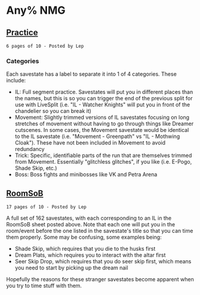 # Any% NMG

## [Practice](./Savestates.zip)

    6 pages of 10 - Posted by Lep

### Categories

Each savestate has a label to separate it into 1 of 4 categories. These include:

- IL: Full segment practice. Savestates will put you in different places than the names, but this is so you can trigger the end of the previous split for use with LiveSplit (i.e. "IL - Watcher Knights" will put you in front of the chandelier so you can break it)
- Movement: Slightly trimmed versions of IL savestates focusing on long stretches of movement without having to go through things like Dreamer cutscenes. In some cases, the Movement savestate would be identical to the IL savestate (i.e. "Movement - Greenpath" vs "IL - Mothwing Cloak"). These have not been included in Movement to avoid redundancy
- Trick: Specific, identifiable parts of the run that are themselves trimmed from Movement. Essentially "glitchless glitches", if you like (i.e. E-Pogo, Shade Skip, etc.)
- Boss: Boss fights and minibosses like VK and Petra Arena

## [RoomSoB](./RoomSoB_Savestates.zip)

    17 pages of 10 - Posted by Lep

A full set of 162 savestates, with each corresponding to an IL in the RoomSoB sheet posted above. Note that each one will put you in the room/event before the one listed in the savestate's title so that you can time them properly. Some may be confusing, some examples being:

- Shade Skip, which requires that you die to the husks first
- Dream Plats, which requires you to interact with the altar first
- Seer Skip Drop, which requires that you do seer skip first, which means you need to start by picking up the dream nail

Hopefully the reasons for these stranger savestates become apparent when you try to time stuff with them.
